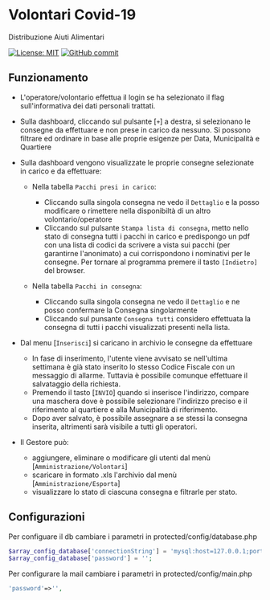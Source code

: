 # Volontari Covid-19
Distribuzione Aiuti Alimentari

[![License: MIT](https://img.shields.io/badge/License-MIT-yellow.svg)](https://github.com/napoliblockchain/volontaricovid/blob/master/LICENSE) [![GitHub commit](https://img.shields.io/github/last-commit/napoliblockchain/volontaricovid)](https://github.com/napoliblockchain/volontaricovid/commits/master)


## Funzionamento
- L'operatore/volontario effettua il login se ha selezionato il flag sull'informativa dei dati personali trattati.

- Sulla dashboard, cliccando sul pulsante [`+`] a destra, si selezionano le consegne da effettuare e non prese in carico da nessuno. Si possono filtrare ed ordinare in base alle proprie esigenze per Data, Municipalità e Quartiere

- Sulla dashboard vengono visualizzate le proprie consegne selezionate  in carico e da effettuare:
  - Nella tabella `Pacchi presi in carico`:
    - Cliccando sulla singola consegna ne vedo il `Dettaglio` e la posso modificare o rimettere nella disponibiltà di un altro volontario/operatore
    - Cliccando sul pulsante `Stampa lista di consegna`, metto nello stato di consegna tutti i pacchi in carico e predispongo un pdf con una lista di codici da scrivere a vista sui pacchi (per garantirne l'anonimato) a cui corrispondono i nominativi per le consegne. Per tornare al programma premere il tasto `[Indietro]` del browser.

  - Nella tabella `Pacchi in consegna`:
    - Cliccando sulla singola consegna ne vedo il `Dettaglio` e ne posso confermare la Consegna singolarmente
    - Cliccando sul punsante `Consegna tutti` considero effettuata la consegna di tutti i pacchi visualizzati presenti nella lista.  



- Dal menu [`Inserisci`] si caricano in archivio le consegne da effettuare
  - In fase di inserimento, l'utente viene avvisato se nell'ultima settimana è già stato inserito lo stesso Codice Fiscale con un messaggio di allarme. Tuttavia è possibile comunque effettuare il salvataggio della richiesta.
  - Premendo il tasto [`INVIO`] quando si inserisce l'indirizzo, compare una maschera dove è possibile selezionare l'indirizzo preciso e il riferimento al quartiere e alla Municipalità di riferimento.
  - Dopo aver salvato, è possibile assegnare a se stessi la consegna inserita, altrimenti sarà visibile a tutti gli operatori.


- Il Gestore può:
    - aggiungere, eliminare o modificare gli utenti dal menù [`Amministrazione/Volontari`]
    - scaricare in formato .xls l'archivio dal menù [`Amministrazione/Esporta`]
    - visualizzare lo stato di ciascuna consegna e filtrarle per stato.





## Configurazioni
Per configuare il db cambiare i parametri in protected/config/database.php

```php
$array_config_database['connectionString'] = 'mysql:host=127.0.0.1;port=3306;dbname=';
$array_config_database['password'] = '';
```

Per configurare la mail cambiare i parametri in protected/config/main.php

```php
'password'=>'',
```
